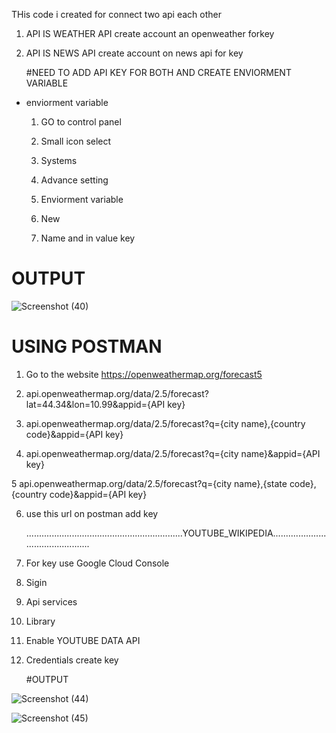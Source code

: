 THis code i created for connect two api each other

1. API IS  WEATHER API
   create account an openweather forkey

3. API IS NEWS API
   create account on news api for key

   #NEED TO ADD API KEY FOR BOTH AND CREATE ENVIORMENT VARIABLE

 * enviorment variable
   1. GO to control panel
  
   2. Small icon select
  
   3. Systems
  
   4. Advance setting
  
   5. Enviorment variable
  
   6. New
  
   7. Name and in value key  

 #  OUTPUT

 ![Screenshot (40)](https://github.com/vaishnavikapile22/Two-api-connect-each-other/assets/149785862/e290bea3-0f63-4b22-8864-eef5b37f52ad)

 # USING POSTMAN 
 1. Go to the website https://openweathermap.org/forecast5

 2. api.openweathermap.org/data/2.5/forecast?lat=44.34&lon=10.99&appid={API key}

 3. api.openweathermap.org/data/2.5/forecast?q={city name},{country code}&appid={API key}

 4. api.openweathermap.org/data/2.5/forecast?q={city name}&appid={API key}

 5 api.openweathermap.org/data/2.5/forecast?q={city name},{state code},{country code}&appid={API key}

 6. use this url on postman add key

    ..............................................................YOUTUBE_WIKIPEDIA..............................................

 1. For key use Google Cloud Console
    
 2. Sigin
    
 3. Api services
    
 4. Library
  
 5. Enable YOUTUBE DATA API

 6. Credentials create key



    #OUTPUT

   ![Screenshot (44)](https://github.com/vaishnavikapile22/Two-api-connect-each-other/assets/149785862/a7d238bc-8f2f-49d2-a3dd-42a7e1862617)

   ![Screenshot (45)](https://github.com/vaishnavikapile22/Two-api-connect-each-other/assets/149785862/4f8f91c3-6934-423f-918a-32fada77801c)



    


    
